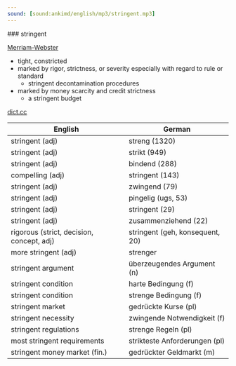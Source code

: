 ```yaml
---
sound: [sound:ankimd/english/mp3/stringent.mp3]
---
```


\### stringent

[Merriam-Webster](https://www.merriam-webster.com/dictionary/stringent)

- tight, constricted
- marked by rigor, strictness, or severity especially with regard to rule or standard
    - stringent decontamination procedures
- marked by money scarcity and credit strictness
    - a stringent budget

[dict.cc](https://www.dict.cc/stringent)

| English        | German       |
| -------------- | ------------ |
| stringent (adj) | streng (1320) |
| stringent (adj) | strikt (949) |
| stringent (adj) | bindend (288) |
| compelling (adj) | stringent (143) |
| stringent (adj) | zwingend (79) |
| stringent (adj) | pingelig (ugs, 53) |
| stringent (adj) | stringent (29) |
| stringent (adj) | zusammenziehend (22) |
| rigorous (strict, decision, concept, adj) | stringent (geh, konsequent, 20) |
| more stringent (adj) | strenger |
| stringent argument | überzeugendes Argument (n) |
| stringent condition | harte Bedingung (f) |
| stringent condition | strenge Bedingung (f) |
| stringent market | gedrückte Kurse (pl) |
| stringent necessity | zwingende Notwendigkeit (f) |
| stringent regulations | strenge Regeln (pl) |
| most stringent requirements | strikteste Anforderungen (pl) |
| stringent money market (fin.) | gedrückter Geldmarkt (m) |

